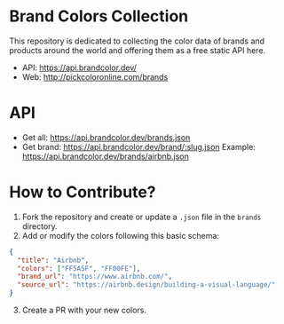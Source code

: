# Brand Colors Collection

This repository is dedicated to collecting the color data of brands and products around the world and offering them as a free static API here.

- API: https://api.brandcolor.dev/
- Web: http://pickcoloronline.com/brands

# API

- Get all: https://api.brandcolor.dev/brands.json
- Get brand: https://api.brandcolor.dev/brand/:slug.json Example: https://api.brandcolor.dev/brands/airbnb.json

# How to Contribute?

1. Fork the repository and create or update a `.json` file in the `brands` directory.
2. Add or modify the colors following this basic schema:

```json
{
  "title": "Airbnb",
  "colors": ["FF5A5F", "FF00FE"],
  "brand_url": "https://www.airbnb.com/",
  "source_url": "https://airbnb.design/building-a-visual-language/"
}
```

3. Create a PR with your new colors.
